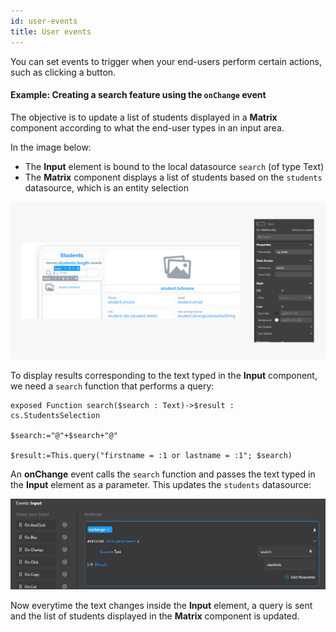 ```yaml
---
id: user-events
title: User events
---
```


You can set events to trigger when your end-users perform certain actions, such as clicking a button.

#### Example: Creating a search feature using the `onChange` event

The objective is to update a list of students displayed in a **Matrix** component according to what the end-user types in an input area.

In the image below: 
* The **Input** element is bound to the local datasource `search` (of type Text)
* The **Matrix** component displays a list of students based on the `students` datasource, which is an entity selection

![search](img/search-component.png)

To display results corresponding to the text typed in the **Input** component, we need a `search` function that performs a query:

```4d
exposed Function search($search : Text)->$result : cs.StudentsSelection
	
$search:="@"+$search+"@"
	
$result:=This.query("firstname = :1 or lastname = :1"; $search)   
```

An **onChange** event calls the `search` function and passes the text typed in the **Input** element as a parameter. This updates the `students` datasource:

![search](img/search-event.png)

Now everytime the text changes inside the **Input** element, a query is sent and the list of students displayed in the **Matrix** component is updated.